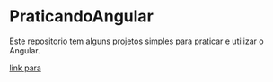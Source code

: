# PraticandoAngular

<p>Este repositorio tem alguns projetos simples para praticar e utilizar o Angular.</p>

<a href="https://emrehliug.github.io/PraticandoAngular/">link para </a>
